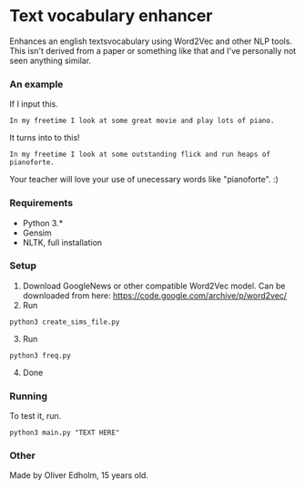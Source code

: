 # Text vocabulary enhancer
Enhances an english textsvocabulary using Word2Vec and other NLP tools. This isn't derived from a paper or something like that and I've personally not seen anything similar.

### An example
If I input this.
```
In my freetime I look at some great movie and play lots of piano.
```
It turns into to this!
```
In my freetime I look at some outstanding flick and run heaps of pianoforte.
```
Your teacher will love your use of unecessary words like "pianoforte". :)

### Requirements
* Python 3.*
* Gensim
* NLTK, full installation


### Setup
1. Download GoogleNews or other compatible Word2Vec model.
Can be downloaded from here: https://code.google.com/archive/p/word2vec/
2. Run
```
python3 create_sims_file.py
```
3. Run
```
python3 freq.py
```
4. Done

### Running
To test it, run.
```
python3 main.py "TEXT HERE"
```


### Other
Made by Oliver Edholm, 15 years old.
